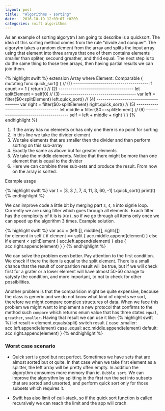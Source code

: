 ```yaml
---
layout: post
title:  "Algorithms - sorting"
date:   2016-10-19 12:09:07 +0200
categories: swift algorithms
---
```


As an example of sorting algorytm I am going to describe is a quicksort. The idea of this sorting method comes from the rule "divide and conquer". The algorytm takes a random element from the array and splits the input array using that element into three arrays that one of them contains elements smaller than spliter, secound greather, and thrid equal. The next step is to do the same thing to those tree arrays, then having partial results we can join them.

{% highlight swift %}
extension Array where Element: Comparable {
    mutating func quick_sort() {
        // (1) --------------------------------------
        if count <= 1 {
            return
        }
        // (2) --------------------------------------
        let splitElement = self[0]
        // (3) --------------------------------------
        var left = filter{$0<splitElement}
        left.quick_sort()
        // (4) --------------------------------------
        var right = filter{$0>splitElement}
        right.quick_sort()
        // (5) --------------------------------------
        let middle = filter{$0==splitElement}
        // (6) --------------------------------------
        self = left + middle + right
    }
}
{% endhighlight %}

1. If the array has no elements or has only one there is no point for sorting
2. In this line we take the divider element
3. We take elements that are smaller then the divider and than perform sorting on this sub-array
4. Exactly the same as above but for greater elements
5. We take the middle elements. Notice that there might be more than one element that is equal to the divider
6. Here we can combine three sub-sets and produce the result. From now on the array is sorted.  

Example usage

{% highlight swift %}
var t = [3, 3 ,1, 7, 4, 11, 3, 60, -1]
t.quick_sort()
print(t)
{% endhighlight %}

We can improve code a little bit by merging part `3`, `4`, `5` into signle loop. Currently we are using filter which goes through all elements. Exach filter has the complexity of it is is `O(n)`, so if we go through all items only once we can speed up the algorithm 3 times. Example solution.

{% highlight swift %}
var acc = (left:[], middle:[], right:[])        
for element in self {
    if element == split {
        acc.middle.append(element)
    } else if element < splitElement {
        acc.left.append(element)
    } else {
        acc.right.append(element)
    }
}
{% endhighlight %}

We can solve the problem even better. Pay attention to the first condition. We check if there the item is equal to the split element. There is a small chance that the result of comparition result will be true, but if we will check first for a grater or a lower element will have almost 50-50 change to satysfy the condition, and more important, to not to check for other possibilities.

Another problem is that the comparision might be quite expensive, becouse the class is generic and we do not know what kind of objects we sort, therefore we might compare complex structures of data. When we face this problem we might want to implement a new protocol that confirms to the method such `compare` which returns enum value that has three states `equal`, `greather`, `smaller`. Having that result we can use it like:
{% highlight swift %}
let result = element.equals(split)
switch result {
case .smaller:
	acc.left.append(element)
case .equal:
	acc.middle.append(element)
default:
	acc.right.append(element)
}
{% endhighlight %}

### Worst case scenario
* Quick sort is good but not perfect. Sometimes we have sets that are almost sorted but ot quite. In that case when we take first element as a splitter, the left array will be pretty offen empty. In addition the algorythm consumes more memory than ie. `Bubble sort`. We can improve the algorythm by splitting in the first run the set into subsets that are sorted and unsorted, and perform quick sort only for those subsets which requires it.

* Swift has also limit of call-stack, so if the quick sort function is called recursively we can reach the limit and the app will crach.



